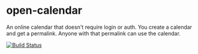 # open-calendar
An online calendar that doesn't require login or auth. You create a calendar and get a permalink. Anyone with that permalink can use the calendar.

[![Build Status](https://travis-ci.org/joelklingler/open-calendar.svg?branch=master)](https://travis-ci.org/joelklingler/open-calendar)
